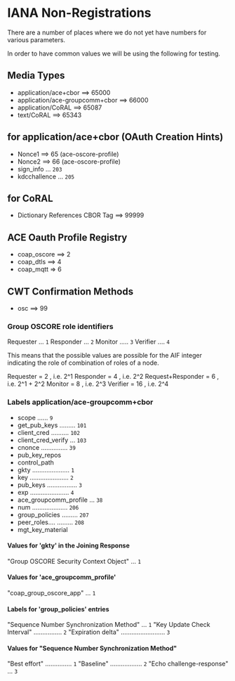 # IANA Non-Registrations

There are a number of places where we do not yet have numbers for various parameters.

In order to have common values we will be using the following for testing.

## Media Types

* application/ace+cbor ==> 65000
* application/ace-groupcomm+cbor ==> 66000
* application/CoRAL ==> 65087
* text/CoRAL ==>  65343 

## for application/ace+cbor (OAuth Creation Hints)

* Nonce1 ==> 65  (ace-oscore-profile)
* Nonce2 ==> 66  (ace-oscore-profile)
* sign_info ... `203`
* kdcchallence ... `205`

## for CoRAL

* Dictionary References CBOR Tag ==> 99999


## ACE Oauth Profile Registry

* coap_oscore ==> 2
* coap_dtls ==> 4
* coap_mqtt => 6

## CWT Confirmation Methods

* osc ==> 99

### Group OSCORE role identifiers

Requester ... `1`
Responder ... `2`
Monitor ..... `3`
Verifier .... `4`

This means that the possible values are possible for the AIF integer indicating the role of combination of roles of a node.

Requester = 2 , i.e. 2^1
Responder = 4 , i.e. 2^2
Request+Responder = 6 , i.e. 2^1 + 2^2
Monitor = 8 , i.e. 2^3
Verifier = 16 , i.e. 2^4

### Labels application/ace-groupcomm+cbor

* scope ...... `9`
* get_pub_keys ......... `101`
* client_cred .......... `102`
* client_cred_verify ... `103`
* cnonce ............... `39`
* pub_key_repos
* control_path
* gkty ..................... `1`
* key ...................... `2`
* pub_keys ................. `3`
* exp ...................... `4`
* ace_groupcomm_profile ... `38`
* num .................... `206`
* group_policies ......... `207`
* peer_roles.... ......... `208`
* mgt_key_material


#### Values for 'gkty' in the Joining Response

"Group OSCORE Security Context Object" ... `1`


#### Values for 'ace_groupcomm_profile'

"coap_group_oscore_app" ... `1`


#### Labels for 'group_policies' entries

"Sequence Number Synchronization Method" ... `1`
"Key Update Check Interval" ................ `2`
"Expiration delta" ......................... `3`


#### Values for "Sequence Number Synchronization Method"

"Best effort" ............... `1`
"Baseline" .................. `2`
"Echo challenge-response" ... `3`
